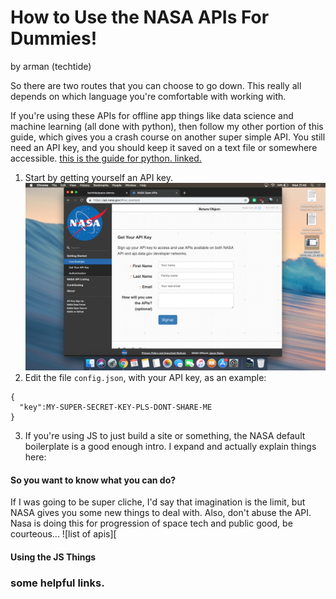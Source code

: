 # How to Use the NASA APIs For Dummies!
by arman (techtide)

So there are two routes that you can choose to go down. This really all depends on which language you're comfortable with working with. 

If you're using these APIs for offline app things like data science and machine learning (all done with python), then follow my other portion of this guide, which gives you a crash course on another super simple API. You still need an API key, and you should keep it saved on a text file or somewhere accessible. [this is the  guide for python. linked.](https://github.com/techtide/space-demos/blob/master/data-science.md)

1. Start by getting yourself an API key.
![alt text](https://github.com/techtide/space-demos/blob/master/tut1.png?raw=true)
2. Edit the file ``config.json``, with your API key, as an example:
```
{
  "key":MY-SUPER-SECRET-KEY-PLS-DONT-SHARE-ME
}
```
3. If you're using JS to just build a site or something, the NASA default boilerplate is a good enough intro. I expand and actually explain things here:

#### So you want to know what you can do?
If I was going to be super cliche, I'd say that imagination is the limit, but NASA gives you some new things to deal with. Also, don't abuse the API. Nasa is doing this for progression of space tech and public good, be courteous...
![list of apis][


#### Using the JS Things


### some helpful links.
